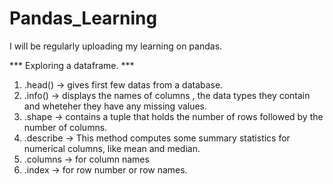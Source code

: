 # Pandas_Learning
I will be regularly uploading my learning on pandas.

***  Exploring a dataframe. ***
1.  .head() -> gives first few datas from a database.
2. .info()  -> displays the names of columns , the  data types they contain and wheteher they have any missing values.
3. .shape   -> contains a tuple that holds the number of rows followed by the number of columns.
4. .describe -> This method computes some summary statistics for numerical columns, like mean and median.
5. .columns -> for column names
6. .index -> for row number or row names.


